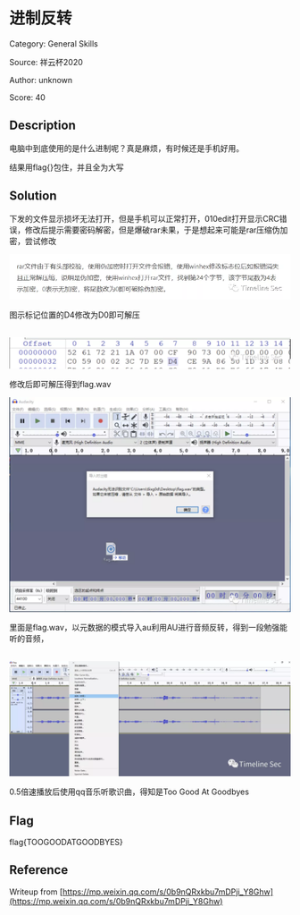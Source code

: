 # 进制反转

Category: General Skills

Source: 祥云杯2020

Author: unknown

Score: 40

## Description

电脑中到底使用的是什么进制呢？真是麻烦，有时候还是手机好用。

结果用flag{}包住，并且全为大写

## Solution

下发的文件显示损坏无法打开，但是手机可以正常打开，010edit打开显示CRC错误，修改后提示需要密码解密，但是爆破rar未果，于是想起来可能是rar压缩伪加密，尝试修改

   ![图片](../../assets/进制反转1.webp) 

图示标记位置的D4修改为D0即可解压

​    ![图片](../../assets/进制反转2.webp) 

修改后即可解压得到flag.wav

   ![图片](../../assets/进制反转3.webp)   

里面是flag.wav，以元数据的模式导入au利用AU进行音频反转，得到一段勉强能听的音频，

​    ![图片](../../assets/进制反转4.webp)

0.5倍速播放后使用qq音乐听歌识曲，得知是Too Good At Goodbyes

## Flag

flag{TOOGOODATGOODBYES}

## Reference

Writeup from [https://mp.weixin.qq.com/s/0b9nQRxkbu7mDPji_Y8Ghw](https://mp.weixin.qq.com/s/0b9nQRxkbu7mDPji_Y8Ghw)